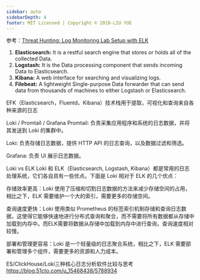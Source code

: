 ```yaml
---
sidebar: auto
sidebarDepth: 4
footer: MIT Licensed | Copyright © 2018-LIU YUE
---
```


参考：[Threat Hunting: Log Monitoring Lab Setup with ELK](https://www.hackingarticles.in/threat-hunting-log-monitoring-lab-setup-with-elk/)

1. **Elasticsearch:** It is a restful search engine that stores or holds all of the collected Data.
2. **Logstash:** It is the Data processing component that sends incoming Data to Elasticsearch.
3. **Kibana:** A web interface for searching and visualizing logs.
4. **Filebeat:** A lightweight Single-purpose Data forwarder that can send data from thousands of machines to either Logstash or Elasticsearch.


EFK（Elasticsearch，Fluentd，Kibana）技术栈用于提取，可视化和查询来自各种来源的日志

Loki / Promtail / Grafana
Promtail: 负责采集应用程序和系统的日志数据，并将其发送到 Loki 的集群中。

Loki: 负责存储日志数据，提供 HTTP API 的日志查询，以及数据过滤和筛选。

Grafana: 负责 UI 展示日志数据。

Loki vs ELK
Loki 和 ELK（Elasticsearch, Logstash, Kibana）都是常用的日志处理系统，它们各自具有一些优点。下面是 Loki 相对于 ELK 的几个优点：

存储效率更高：Loki 使用了压缩和切割日志数据的方法来减少存储空间的占用，相比之下，ELK 需要维护一个大的索引，需要更多的存储空间。

查询速度更快：Loki 使用类似 Prometheus 的标签索引机制存储和查询日志数据，这使得它能够快速地进行分布式查询和聚合，而不需要将所有数据都从存储中加载到内存中。而ELK需要将数据从存储中加载到内存中进行查询，查询速度相对较慢。

部署和管理更容易：Loki 是一个轻量级的日志聚合系统，相比之下，ELK 需要部署和管理多个组件，需要更多的资源和人力成本。

ES/ClickHouse/Loki三种核心日志分析软件比较与思考
https://blog.51cto.com/u_15468438/5788934
